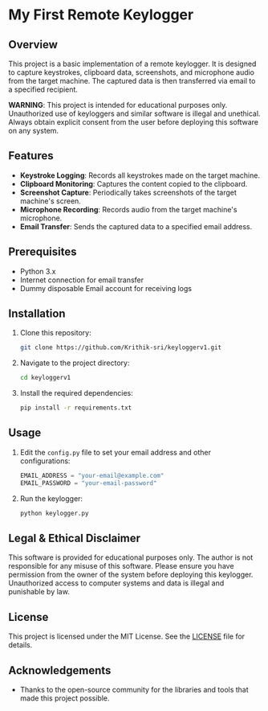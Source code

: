 # My First Remote Keylogger

## Overview

This project is a basic implementation of a remote keylogger. It is designed to capture keystrokes, clipboard data, screenshots, and microphone audio from the target machine. The captured data is then transferred via email to a specified recipient.

**WARNING**: This project is intended for educational purposes only. Unauthorized use of keyloggers and similar software is illegal and unethical. Always obtain explicit consent from the user before deploying this software on any system.

## Features

- **Keystroke Logging**: Records all keystrokes made on the target machine.
- **Clipboard Monitoring**: Captures the content copied to the clipboard.
- **Screenshot Capture**: Periodically takes screenshots of the target machine's screen.
- **Microphone Recording**: Records audio from the target machine's microphone.
- **Email Transfer**: Sends the captured data to a specified email address.

## Prerequisites

- Python 3.x
- Internet connection for email transfer
- Dummy disposable Email account for receiving logs

## Installation

1. Clone this repository:
   ```bash
   git clone https://github.com/Krithik-sri/keyloggerv1.git
   ```
2. Navigate to the project directory:
   ```bash
   cd keyloggerv1
   ```
3. Install the required dependencies:
   ```bash
   pip install -r requirements.txt
   ```

## Usage

1. Edit the `config.py` file to set your email address and other configurations:
   ```python
   EMAIL_ADDRESS = "your-email@example.com"
   EMAIL_PASSWORD = "your-email-password"
   ```
2. Run the keylogger:
   ```bash
   python keylogger.py
   ```

## Legal & Ethical Disclaimer

This software is provided for educational purposes only. The author is not responsible for any misuse of this software. Please ensure you have permission from the owner of the system before deploying this keylogger. Unauthorized access to computer systems and data is illegal and punishable by law.

## License

This project is licensed under the MIT License. See the [LICENSE](LICENSE) file for details.

## Acknowledgements

- Thanks to the open-source community for the libraries and tools that made this project possible.
